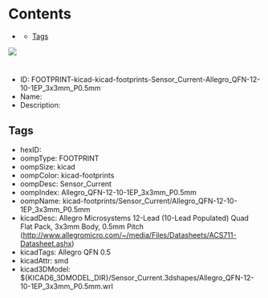 



Contents
========

* [](#)
	* [Tags](#tags)
  
![][im]
# 

- ID: FOOTPRINT-kicad-kicad-footprints-Sensor_Current-Allegro_QFN-12-10-1EP_3x3mm_P0.5mm
- Name: 
- Description: 

## Tags

- hexID: 
- oompType: FOOTPRINT
- oompSize: kicad
- oompColor: kicad-footprints
- oompDesc: Sensor_Current
- oompIndex: Allegro_QFN-12-10-1EP_3x3mm_P0.5mm
- oompName: kicad-footprints/Sensor_Current/Allegro_QFN-12-10-1EP_3x3mm_P0.5mm
- kicadDesc: Allegro Microsystems 12-Lead (10-Lead Populated) Quad Flat Pack, 3x3mm Body, 0.5mm Pitch (http://www.allegromicro.com/~/media/Files/Datasheets/ACS711-Datasheet.ashx)
- kicadTags: Allegro QFN 0.5
- kicadAttr: smd
- kicad3DModel: ${KICAD6_3DMODEL_DIR}/Sensor_Current.3dshapes/Allegro_QFN-12-10-1EP_3x3mm_P0.5mm.wrl



[im]: image.png
